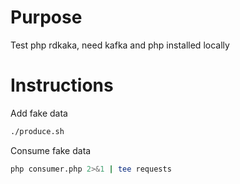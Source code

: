 # Purpose
Test php rdkaka, need kafka and php installed locally

# Instructions
Add fake data
```sh
./produce.sh
```

Consume fake data
```sh
php consumer.php 2>&1 | tee requests
```

